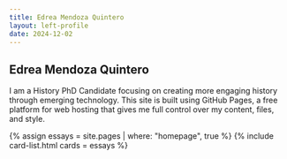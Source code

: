 ```yaml
---
title: Edrea Mendoza Quintero
layout: left-profile
date: 2024-12-02
---
```



## Edrea Mendoza Quintero

I am a History PhD Candidate focusing on creating more engaging history through emerging technology. This site is built using GitHub Pages, a free platform for web hosting that gives me full control over my content, files, and style.

{% assign essays = site.pages | where: "homepage", true %}
{% include card-list.html cards = essays %}
